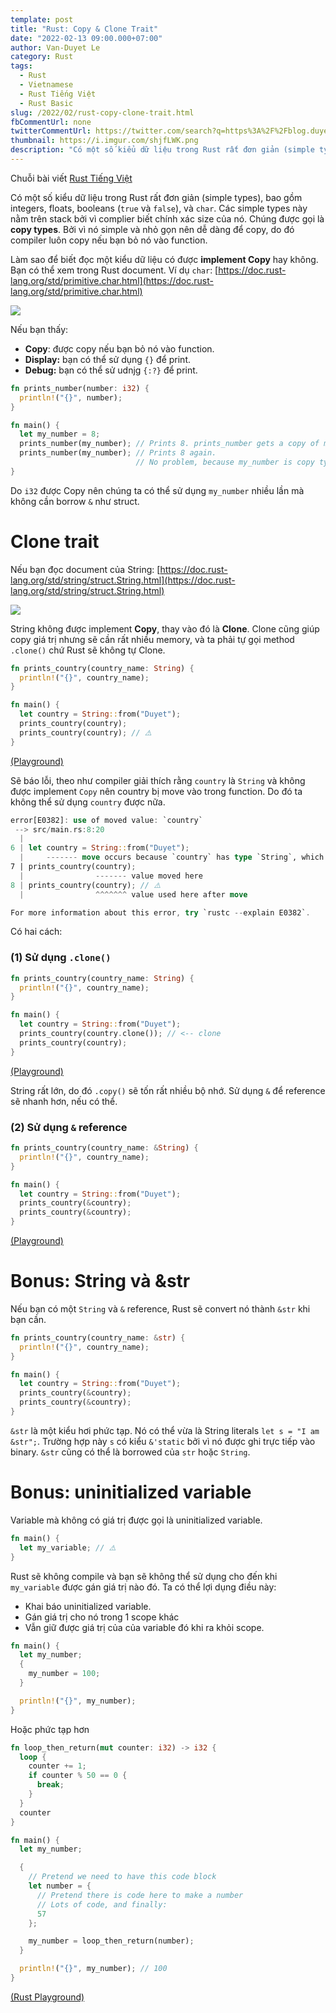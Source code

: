 ```yaml
---
template: post
title: "Rust: Copy & Clone Trait"
date: "2022-02-13 09:00.000+07:00"
author: Van-Duyet Le
category: Rust
tags:
  - Rust
  - Vietnamese
  - Rust Tiếng Việt
  - Rust Basic
slug: /2022/02/rust-copy-clone-trait.html
fbCommentUrl: none
twitterCommentUrl: https://twitter.com/search?q=https%3A%2F%2Fblog.duyet.net%2F2022%2F02%2Frust-copy-clone-trait.html
thumbnail: https://i.imgur.com/shjfLWK.png
description: "Có một số kiểu dữ liệu trong Rust rất đơn giản (simple types), bao gồm integers, floats, booleans (true và false), và char. Các simple types này nằm trên stack bởi vì complier biết chính xác size của nó. Chúng được gọi là copy types. Bởi vì nó simple và nhỏ gọn nên dễ dàng để copy, do đó compiler luôn copy nếu bạn bỏ nó vào function."
---
```


<div class="noti">Chuỗi bài viết <a href="/tag/rust-tiếng-việt/">Rust Tiếng Việt</a></div>

Có một số kiểu dữ liệu trong Rust rất đơn giản (simple types),
bao gồm integers, floats, booleans (`true` và `false`), và `char`.
Các simple types này nằm trên stack bởi vì complier biết chính xác size của nó.
Chúng được gọi là **copy types**. Bởi vì nó simple và nhỏ gọn nên dễ dàng để copy,
do đó compiler luôn copy nếu bạn bỏ nó vào function.

Làm sao để biết đọc một kiểu dữ liệu có được **implement Copy** hay không.
Bạn có thể xem trong Rust document. Ví dụ `char`:
[https://doc.rust-lang.org/std/primitive.char.html](https://doc.rust-lang.org/std/primitive.char.html)

![](/media/2022/02/duyet-copy-trait.png)

Nếu bạn thấy:

- **Copy**: được copy nếu bạn bỏ nó vào function.
- **Display:** bạn có thể sử dụng `{}` để print.
- **Debug:** bạn có thể sử udnjg `{:?}` để print.

```rust
fn prints_number(number: i32) {
  println!("{}", number);
}

fn main() {
  let my_number = 8;
  prints_number(my_number); // Prints 8. prints_number gets a copy of my_number
  prints_number(my_number); // Prints 8 again.
                            // No problem, because my_number is copy type!
}
```

Do `i32` được Copy nên chúng ta có thể sử dụng `my_number` nhiều lần mà không cần borrow `&` như struct.

# Clone trait

Nếu bạn đọc document của String: [https://doc.rust-lang.org/std/string/struct.String.html](https://doc.rust-lang.org/std/string/struct.String.html)

![](/media/2022/02/duyet-clone-trait.png)

String không được implement **Copy**, thay vào đó là **Clone**. Clone cũng giúp copy giá trị nhưng sẽ cần rất nhiều memory, và ta phải tự gọi method `.clone()` chứ Rust sẽ không tự Clone.

```rust
fn prints_country(country_name: String) {
  println!("{}", country_name);
}

fn main() {
  let country = String::from("Duyet");
  prints_country(country);
  prints_country(country); // ⚠️
}
```

[(Playground)](https://play.rust-lang.org/?version=stable&mode=debug&edition=2021&gist=61da0fb8c407d364a61520a22eacea40)

Sẽ báo lỗi, theo như compiler giải thích rằng `country` là `String` và không được implement `Copy` nên country bị move vào trong function. Do đó ta không thể sử dụng `country` được nữa.

```rust
error[E0382]: use of moved value: `country`
 --> src/main.rs:8:20
  |
6 | let country = String::from("Duyet");
  |     ------- move occurs because `country` has type `String`, which does not implement the `Copy` trait
7 | prints_country(country);
  |                ------- value moved here
8 | prints_country(country); // ⚠️
  |                ^^^^^^^ value used here after move

For more information about this error, try `rustc --explain E0382`.
```

Có hai cách:

### (1) Sử dụng `.clone()`

```rust
fn prints_country(country_name: String) {
  println!("{}", country_name);
}

fn main() {
  let country = String::from("Duyet");
  prints_country(country.clone()); // <-- clone
  prints_country(country);
}
```

[(Playground)](https://play.rust-lang.org/?version=stable&mode=debug&edition=2021&gist=f14599c873454b103cf461f692d11c59)

String rất lớn, do đó `.copy()` sẽ tốn rất nhiều bộ nhớ. Sử dụng `&` để reference sẽ nhanh hơn, nếu có thể.

### (2) Sử dụng `&` reference

```rust
fn prints_country(country_name: &String) {
  println!("{}", country_name);
}

fn main() {
  let country = String::from("Duyet");
  prints_country(&country);
  prints_country(&country);
}
```

[(Playground)](https://play.rust-lang.org/?version=stable&mode=debug&edition=2021&gist=1d812389e8c3f1b365263441ef96c227)

# Bonus: String và &str

Nếu bạn có một `String` và `&` reference, Rust sẽ convert nó thành `&str` khi bạn cần.

```rust
fn prints_country(country_name: &str) {
  println!("{}", country_name);
}

fn main() {
  let country = String::from("Duyet");
  prints_country(&country);
  prints_country(&country);
}
```

`&str` là một kiểu hơi phức tạp. 
Nó có thể vừa là String literals `let s = "I am &str";`. Trường hợp này `s` có kiểu `&'static` bởi vì nó được ghi trực tiếp vào binary. `&str` cũng có thể là borrowed của `str` hoặc `String`.

# Bonus: uninitialized variable

Variable mà không có giá trị được gọi là uninitialized variable.

```rust
fn main() {
  let my_variable; // ⚠️
}
```

Rust sẽ không compile và bạn sẽ không thể sử dụng cho đến khi `my_variable` được gán giá trị nào đó. Ta có thể lợi dụng điều này:

- Khai báo uninitialized variable.
- Gán giá trị cho nó trong 1 scope khác
- Vẫn giữ được giá trị của của variable đó khi ra khỏi scope.

```rust
fn main() {
  let my_number;
  {
    my_number = 100;
  }

  println!("{}", my_number);
}
```

Hoặc phức tạp hơn

```rust
fn loop_then_return(mut counter: i32) -> i32 {
  loop {
    counter += 1;
    if counter % 50 == 0 {
      break;
    }
  }
  counter
}

fn main() {
  let my_number;

  {
    // Pretend we need to have this code block
    let number = {
      // Pretend there is code here to make a number
      // Lots of code, and finally:
      57
    };

    my_number = loop_then_return(number);
  }

  println!("{}", my_number); // 100
}
```

[(Rust Playground)](https://play.rust-lang.org/?version=stable&mode=debug&edition=2021&gist=7bc5309e397696c56cb0637caea005f2)
